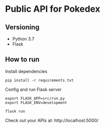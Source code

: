 # Public API for Pokedex

## Versioning
- Python 3.7
- Flask

## How to run

Install dependencies

```
pip install -r requirements.txt
```

Config and run Flask server

```
export FLASK_APP=src/run.py
export FLASK_ENV=development

flask run
```

Check out your APIs at: http://localhost:5000/
